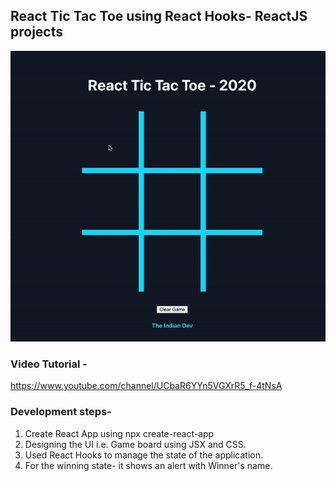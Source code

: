 ## React Tic Tac Toe using React Hooks- ReactJS projects

![](demo.gif)

### Video Tutorial -

https://www.youtube.com/channel/UCbaR6YYn5VGXrR5_f-4tNsA

### Development steps-
1. Create React App using npx create-react-app
2. Designing the UI i.e. Game board using JSX and CSS.
3. Used React Hooks to manage the state of the application.
4. For the winning state- it shows an alert with Winner's name.


